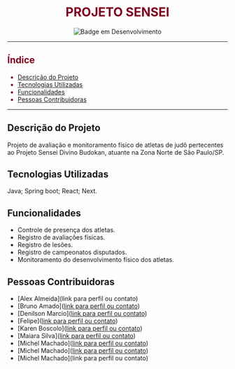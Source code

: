 <h1 align="center"><font color="#800020">PROJETO SENSEI</font></h1>


<p align="center">
  <img src="http://img.shields.io/static/v1?label=STATUS&message=EM%20DESENVOLVIMENTO&color=800020&style=for-the-badge" alt="Badge em Desenvolvimento">
</p>

---

<font color="#800020">

## Índice

- [Descrição do Projeto](#descrição-do-projeto)
- [Tecnologias Utilizadas](#tecnologias-utilizadas)
- [Funcionalidades](#funcionalidades)
- [Pessoas Contribuidoras](#pessoas-contribuidoras)

</font>

---

## Descrição do Projeto
Projeto de avaliação e monitoramento físico de atletas de judô pertecentes ao Projeto Sensei Divino Budokan, atuante na Zona Norte de São Paulo/SP.

## Tecnologias Utilizadas
Java; Spring boot; React; Next.

## Funcionalidades
- Controle de presença dos atletas.
- Registro de avaliações físicas. 
- Registro de lesões.
- Registro de campeonatos disputados.
- Monitoramento do desenvolvimento físico dos atletas.


## Pessoas Contribuidoras
- [Alex Almeida](link para perfil ou contato)
- [Bruno Amado]([link para perfil ou contato](https://github.com/bruamado/))
- [Denilson Marcio]([link para perfil ou contato](https://github.com/DenilsonMarcio))
- [Felipe]([link para perfil ou contato](https://github.com/FelipeMarcelino99))
- [Karen Boscolo]([link para perfil ou contato](https://github.com/KarenBoscolo))
- [Maiara Silva]([link para perfil ou contato](https://github.com/MaiaraSilva))
- [Michel Machado]([link para perfil ou contato](https://github.com/Michel-Machado))
- [Michel Machado]([link para perfil ou contato](https://github.com/alexalmeidaleonardo))
- [Michel Machado](link para perfil ou contato)
